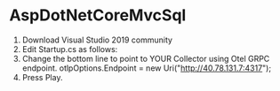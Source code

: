 # AspDotNetCoreMvcSql

1. Download Visual Studio 2019 community
2. Edit Startup.cs as follows:
3.  Change the bottom line to point to YOUR Collector using Otel GRPC endpoint. 
    otlpOptions.Endpoint = new Uri("http://40.78.131.7:4317");
4. Press Play.
